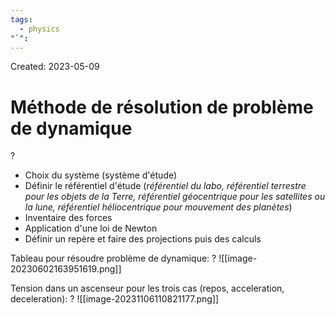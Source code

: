 ```yaml
---
tags:
  - physics
"`":
---
```

Created: 2023-05-09

# Méthode de résolution de problème de dynamique
?
- Choix du système (système d'étude)
- Définir le référentiel d'étude (*référentiel du labo, référentiel terrestre pour les objets de la Terre, référentiel géocentrique pour les satellites ou la lune, référentiel héliocentrique pour mouvement des planètes*)
- Inventaire des forces
- Application d'une loi de Newton
- Définir un repère et faire des projections puis des calculs 
<!--SR:!2023-12-06,55,170-->


Tableau pour résoudre problème de dynamique:
?
![[image-20230602163951619.png]]
<!--SR:!2024-02-02,145,244-->


Tension dans un ascenseur pour les trois cas (repos, acceleration, deceleration):
?
![[image-20231106110821177.png]]
<!--SR:!2023-11-17,2,201-->

